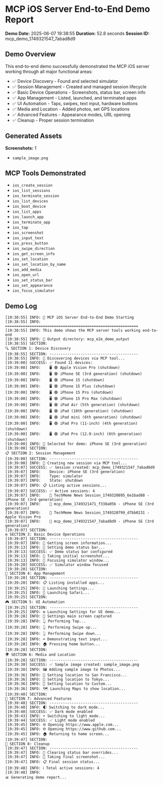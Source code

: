 # MCP iOS Server End-to-End Demo Report

**Demo Date:** 2025-06-07 19:38:55
**Duration:** 52.8 seconds
**Session ID:** mcp_demo_1749321547_7abad8d9

## Demo Overview

This end-to-end demo successfully demonstrated the MCP iOS server working through all major functional areas:

- ✅ Device Discovery - Found and selected simulator
- ✅ Session Management - Created and managed session lifecycle
- ✅ Basic Device Operations - Screenshots, status bar, screen info
- ✅ App Management - Listed, launched, and terminated apps
- ✅ UI Automation - Taps, swipes, text input, hardware buttons
- ✅ Media and Location - Added photos, set GPS locations
- ✅ Advanced Features - Appearance modes, URL opening
- ✅ Cleanup - Proper session termination

## Generated Assets

**Screenshots:** 1

- `sample_image.png`

## MCP Tools Demonstrated

- `ios_create_session`
- `ios_list_sessions`
- `ios_terminate_session`
- `ios_list_devices`
- `ios_boot_device`
- `ios_list_apps`
- `ios_launch_app`
- `ios_terminate_app`
- `ios_tap`
- `ios_screenshot`
- `ios_input_text`
- `ios_press_button`
- `ios_swipe_direction`
- `ios_get_screen_info`
- `ios_set_location`
- `ios_set_location_by_name`
- `ios_add_media`
- `ios_open_url`
- `ios_set_status_bar`
- `ios_set_appearance`
- `ios_focus_simulator`

## Demo Log

```
[19:38:55] INFO: 🍎 MCP iOS Server End-to-End Demo Starting
[19:38:55] INFO: ============================================================
[19:38:55] INFO: This demo shows the MCP server tools working end-to-end
[19:38:55] INFO: 📁 Output directory: mcp_e2e_demo_output
[19:38:55] SECTION: 
🔍 SECTION 1: Device Discovery
[19:38:55] SECTION: ----------------------------------------
[19:38:55] INFO: 📱 Discovering devices via MCP tool...
[19:39:00] SUCCESS: ✅ Found 11 devices:
[19:39:00] INFO:    🖥️ 🟢 Apple Vision Pro (shutdown)
[19:39:00] INFO:    🖥️ 🟢 iPhone SE (3rd generation) (shutdown)
[19:39:00] INFO:    🖥️ 🟢 iPhone 15 (shutdown)
[19:39:00] INFO:    🖥️ 🟢 iPhone 15 Plus (shutdown)
[19:39:00] INFO:    🖥️ 🟢 iPhone 15 Pro (shutdown)
[19:39:00] INFO:    🖥️ 🟢 iPhone 15 Pro Max (shutdown)
[19:39:00] INFO:    🖥️ 🟢 iPad Air (5th generation) (shutdown)
[19:39:00] INFO:    🖥️ 🟢 iPad (10th generation) (shutdown)
[19:39:00] INFO:    🖥️ 🟢 iPad mini (6th generation) (shutdown)
[19:39:00] INFO:    🖥️ 🟢 iPad Pro (11-inch) (4th generation) (shutdown)
[19:39:00] INFO:    🖥️ 🟢 iPad Pro (12.9-inch) (6th generation) (shutdown)
[19:39:00] INFO: 🎯 Selected for demo: iPhone SE (3rd generation)
[19:39:00] SECTION: 
📋 SECTION 2: Session Management
[19:39:00] SECTION: ----------------------------------------
[19:39:00] INFO: 🚀 Creating new session via MCP tool...
[19:39:07] SUCCESS: ✅ Session created: mcp_demo_1749321547_7abad8d9
[19:39:07] INFO:    Device: iPhone SE (3rd generation)
[19:39:07] INFO:    Type: simulator
[19:39:07] INFO:    State: shutdown
[19:39:07] INFO: 📋 Listing active sessions...
[19:39:07] SUCCESS: ✅ Active sessions: 4
[19:39:07] INFO:    🔴 TechMeme News Session_1749320895_6e1bad88 - iPhone SE (3rd generation)
[19:39:07] INFO:    🔴 mcp_demo_1749321471_f338a05b - iPhone SE (3rd generation)
[19:39:07] INFO:    🔴 TechMeme News Session_1749320799_d7bb0231 - Apple Vision Pro
[19:39:07] INFO:    🔴 mcp_demo_1749321547_7abad8d9 - iPhone SE (3rd generation)
[19:39:07] SECTION: 
⚙️ SECTION 3: Basic Device Operations
[19:39:07] SECTION: ----------------------------------------
[19:39:07] INFO: 📐 Getting screen information...
[19:39:13] INFO: 📶 Setting demo status bar...
[19:39:13] SUCCESS: ✅ Demo status bar configured
[19:39:13] INFO: 📸 Taking initial screenshot...
[19:39:13] INFO: 🎯 Focusing simulator window...
[19:39:20] SUCCESS: ✅ Simulator window focused
[19:39:20] SECTION: 
📱 SECTION 4: App Management
[19:39:20] SECTION: ----------------------------------------
[19:39:20] INFO: 📋 Listing installed apps...
[19:39:25] INFO: 🚀 Launching Settings...
[19:39:25] INFO: 🚀 Launching Safari...
[19:39:25] SECTION: 
🎮 SECTION 5: UI Automation
[19:39:25] SECTION: ----------------------------------------
[19:39:25] INFO: ⚙️ Launching Settings for UI demo...
[19:39:28] INFO: 📸 Settings main screen captured
[19:39:28] INFO: 👆 Performing Tap...
[19:39:28] INFO: 👆 Performing Swipe up...
[19:39:28] INFO: 👆 Performing Swipe down...
[19:39:28] INFO: ⌨️ Demonstrating text input...
[19:39:28] INFO: 🏠 Pressing home button...
[19:39:28] SECTION: 
🌍 SECTION 6: Media and Location
[19:39:28] SECTION: ----------------------------------------
[19:39:30] SUCCESS: ✅ Sample image created: sample_image.png
[19:39:30] INFO: 🖼️ Adding sample image to Photos...
[19:39:36] INFO: 📍 Setting location to San Francisco...
[19:39:36] INFO: 📍 Setting location to Tokyo...
[19:39:36] INFO: 📍 Setting location to Custom...
[19:39:36] INFO: 🗺️ Launching Maps to show location...
[19:39:40] SECTION: 
🔧 SECTION 7: Advanced Features
[19:39:40] SECTION: ----------------------------------------
[19:39:40] INFO: 🌓 Switching to dark mode...
[19:39:40] SUCCESS: ✅ Dark mode enabled
[19:39:43] INFO: ☀️ Switching to light mode...
[19:39:44] SUCCESS: ✅ Light mode enabled
[19:39:45] INFO: 🌐 Opening https://www.apple.com...
[19:39:45] INFO: 🌐 Opening https://www.github.com...
[19:39:45] INFO: 🏠 Returning to home screen...
[19:39:47] SECTION: 
🧹 SECTION 8: Cleanup
[19:39:47] SECTION: ----------------------------------------
[19:39:47] INFO: 📶 Clearing status bar overrides...
[19:39:47] INFO: 📸 Taking final screenshot...
[19:39:47] INFO: 📋 Final session status...
[19:39:48] INFO: ℹ️ Total active sessions: 4
[19:39:48] INFO: 
📊 Generating demo report...
```
